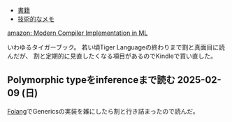 - [書籍](%E6%9B%B8%E7%B1%8D)
- [技術的なメモ](%E6%8A%80%E8%A1%93%E7%9A%84%E3%81%AA%E3%83%A1%E3%83%A2)

[amazon: Modern Compiler Implementation in ML](https://amzn.to/4hKa77e)

いわゆるタイガーブック。
若い頃Tiger Languageの終わりまで割と真面目に読んだが、
割と定期的に見直したくなる項目があるのでKindleで買い直した。

## Polymorphic typeをinferenceまで読む 2025-02-09 (日)

[Folang](Folang)でGenericsの実装を雑にしたら割と行き詰まったので読んだ。